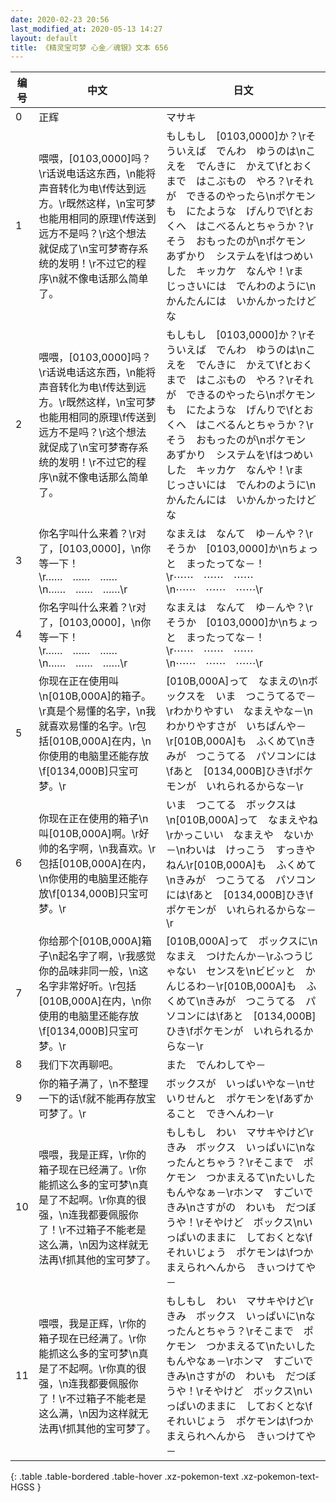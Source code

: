 ```yaml
---
date: 2020-02-23 20:56
last_modified_at: 2020-05-13 14:27
layout: default
title: 《精灵宝可梦 心金／魂银》文本 656
---
```

| 编号 | 中文 | 日文 |
| ---- | ---- | ---- |
| 0 | 正辉 | マサキ |
| 1 | 喂喂，[0103,0000]吗？\r话说电话这东西，\n能将声音转化为电\f传达到远方。\r既然这样，\n宝可梦也能用相同的原理\f传送到远方不是吗？\r这个想法就促成了\n宝可梦寄存系统的发明！\r不过它的程序\n就不像电话那么简单了。 | もしもし　[0103,0000]か？\rそういえば　でんわ　ゆうのは\nこえを　でんきに　かえて\fとおくまで　はこぶもの　やろ？\rそれが　できるのやったら\nポケモンも　にたような　げんりで\fとおくへ　はこべるんとちゃうか？\rそう　おもったのが\nポケモン　あずかり　システムを\fはつめいした　キッカケ　なんや！\rま　じっさいには　でんわのように\nかんたんには　いかんかったけどな |
| 2 | 喂喂，[0103,0000]吗？\r话说电话这东西，\n能将声音转化为电\f传达到远方。\r既然这样，\n宝可梦也能用相同的原理\f传送到远方不是吗？\r这个想法就促成了\n宝可梦寄存系统的发明！\r不过它的程序\n就不像电话那么简单了。 | もしもし　[0103,0000]か？\rそういえば　でんわ　ゆうのは\nこえを　でんきに　かえて\fとおくまで　はこぶもの　やろ？\rそれが　できるのやったら\nポケモンも　にたような　げんりで\fとおくへ　はこべるんとちゃうか？\rそう　おもったのが\nポケモン　あずかり　システムを\fはつめいした　キッカケ　なんや！\rま　じっさいには　でんわのように\nかんたんには　いかんかったけどな |
| 3 | 你名字叫什么来着？\r对了，[0103,0000]，\n你等一下！\r……　……　……\n……　……　……\r | なまえは　なんて　ゆ－んや？\rそうか　[0103,0000]か\nちょっと　まったってな－！\r⋯⋯　⋯⋯　⋯⋯\n⋯⋯　⋯⋯　⋯⋯\r |
| 4 | 你名字叫什么来着？\r对了，[0103,0000]，\n你等一下！\r……　……　……\n……　……　……\r | なまえは　なんて　ゆ－んや？\rそうか　[0103,0000]か\nちょっと　まったってな－！\r⋯⋯　⋯⋯　⋯⋯\n⋯⋯　⋯⋯　⋯⋯\r |
| 5 | 你现在正在使用叫\n[010B,000A]的箱子。\r真是个易懂的名字，\n我就喜欢易懂的名字。\r包括[010B,000A]在内，\n你使用的电脑里还能存放\f[0134,000B]只宝可梦。\r | [010B,000A]って　なまえの\nボックスを　いま　つこうてるで－\rわかりやすい　なまえやな－\nわかりやすさが　いちばんや－\r[010B,000A]も　ふくめて\nきみが　つこうてる　パソコンには\fあと　[0134,000B]ひき\fポケモンが　いれられるからな－\r |
| 6 | 你现在正在使用的箱子\n叫[010B,000A]啊。\r好帅的名字啊，\n我喜欢。\r包括[010B,000A]在内，\n你使用的电脑里还能存放\f[0134,000B]只宝可梦。\r | いま　つこてる　ボックスは\n[010B,000A]って　なまえやね\rかっこいい　なまえや　ないか－\nわいは　けっこう　すっきやねん\r[010B,000A]も　ふくめて\nきみが　つこうてる　パソコンには\fあと　[0134,000B]ひき\fポケモンが　いれられるからな－\r |
| 7 | 你给那个[010B,000A]箱子\n起名字了啊，\r我感觉你的品味非同一般，\n这名字非常好听。\r包括[010B,000A]在内，\n你使用的电脑里还能存放\f[0134,000B]只宝可梦。\r | [010B,000A]って　ボックスに\nなまえ　つけたんか－\rふつうじゃない　センスを\nビビッと　かんじるわ－\r[010B,000A]も　ふくめて\nきみが　つこうてる　パソコンには\fあと　[0134,000B]ひき\fポケモンが　いれられるからな－\r |
| 8 | 我们下次再聊吧。 | また　でんわしてや－ |
| 9 | 你的箱子满了，\n不整理一下的话\f就不能再存放宝可梦了。\r | ボックスが　いっぱいやな－\nせいりせんと　ポケモンを\fあずかること　できへんわ－\r |
| 10 | 喂喂，我是正辉，\r你的箱子现在已经满了。\r你能抓这么多的宝可梦\n真是了不起啊。\r你真的很强，\n连我都要佩服你了！\r不过箱子不能老是这么满，\n因为这样就无法再\f抓其他的宝可梦了。 | もしもし　わい　マサキやけど\rきみ　ボックス　いっぱいに\nなったんとちゃう？\rそこまで　ポケモン　つかまえるて\nたいしたもんやなぁ－\rホンマ　すごいで　きみ\nさすがの　わいも　だつぼうや！\rそやけど　ボックス\nいっぱいのままに　しておくとな\fそれいじょう　ポケモンは\fつかまえられへんから　きぃつけてや－ |
| 11 | 喂喂，我是正辉，\r你的箱子现在已经满了。\r你能抓这么多的宝可梦\n真是了不起啊。\r你真的很强，\n连我都要佩服你了！\r不过箱子不能老是这么满，\n因为这样就无法再\f抓其他的宝可梦了。 | もしもし　わい　マサキやけど\rきみ　ボックス　いっぱいに\nなったんとちゃう？\rそこまで　ポケモン　つかまえるて\nたいしたもんやなぁ－\rホンマ　すごいで　きみ\nさすがの　わいも　だつぼうや！\rそやけど　ボックス\nいっぱいのままに　しておくとな\fそれいじょう　ポケモンは\fつかまえられへんから　きぃつけてや－ |
{: .table .table-bordered .table-hover .xz-pokemon-text .xz-pokemon-text-HGSS }